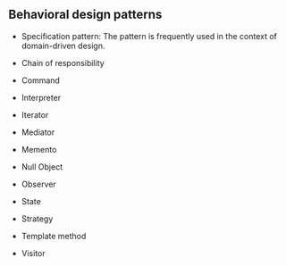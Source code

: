 ## Behavioral design patterns


- Specification pattern: The pattern is frequently used in the context of domain-driven design.

- Chain of responsibility

- Command

- Interpreter

- Iterator

- Mediator

- Memento

- Null Object

- Observer

- State

- Strategy

- Template method

- Visitor
